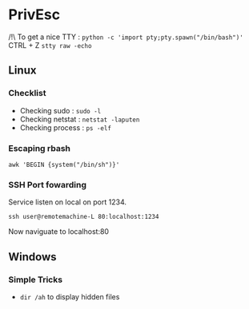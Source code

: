 # PrivEsc

/!\ To get a nice TTY :
```python -c 'import pty;pty.spawn("/bin/bash")'```
CTRL + Z
```stty raw -echo``` 
## Linux

### Checklist

* Checking sudo : ```sudo -l```
* Checking netstat : ```netstat -laputen```
* Checking process : ```ps -elf```
### Escaping rbash

```awk 'BEGIN {system("/bin/sh")}'```

### SSH Port fowarding 

Service listen on local on port 1234.

```ssh user@remotemachine-L 80:localhost:1234```

Now naviguate to localhost:80

## Windows

### Simple Tricks

* ```dir /ah``` to display hidden files
